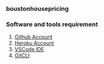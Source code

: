 ### boustonhousepricing

### Software and tools requirement

1.  [Github Account](https://github.com)
2.  [Heroku Account](https://heroku.com)
3.  [VSCode IDE](https://code.visualstudio.com/)
4.  [GitCLI](https://git.scm.com/book/en/v2/Getting-Started=The-Command-Line)